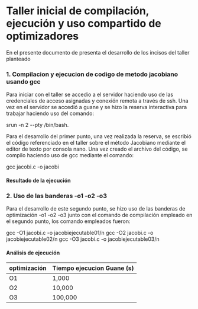 # Taller inicial de compilación, ejecución y uso compartido de optimizadores

En el presente documento de presenta el desarrollo de los incisos del taller planteado

### 1. Compilacion y ejecucion de codigo de metodo jacobiano usando gcc

Para iniciar con el taller se accedio a el servidor haciendo uso de las credenciales de acceso asignadas y conexión remota a través de ssh. Una vez en el servidor se accedió a guane
y se hizo la reserva interactiva para trabajar haciendo uso del comando:

srun -n 2 --pty /bin/bash.

Para el desarrollo del primer punto, una vez realizada la reserva, se escribió el código referenciado en el taller sobre el método Jacobiano mediante el editor de texto por consola nano. Una vez creado el archivo del código, se compilo haciendo uso de gcc mediante el comando:

gcc jacobi.c -o jacobi

#### Resultado de la ejecución


### 2. Uso de las banderas -o1 -o2 -o3

Para el desarrollo de este segundo punto, se hizo uso de las banderas de optimización -o1 -o2 -o3 junto con el comando de compilación empleado en el segundo punto, los comando empleados fueron:

gcc -O1 jacobi.c -o jacobiejecutable01/n
gcc -O2 jacobi.c -o jacobiejecutable02/n
gcc -O3 jacobi.c -o jacobiejecutable03/n

#### Análisis de ejecución
	
| optimización | Tiempo ejecucion Guane (s) |
|--------------|----------------------------------------|
| O1      	   | 1,000    	                            |
| O2      	   | 10,000   	                            | 
| O3   	       | 100,000  	                            | 
